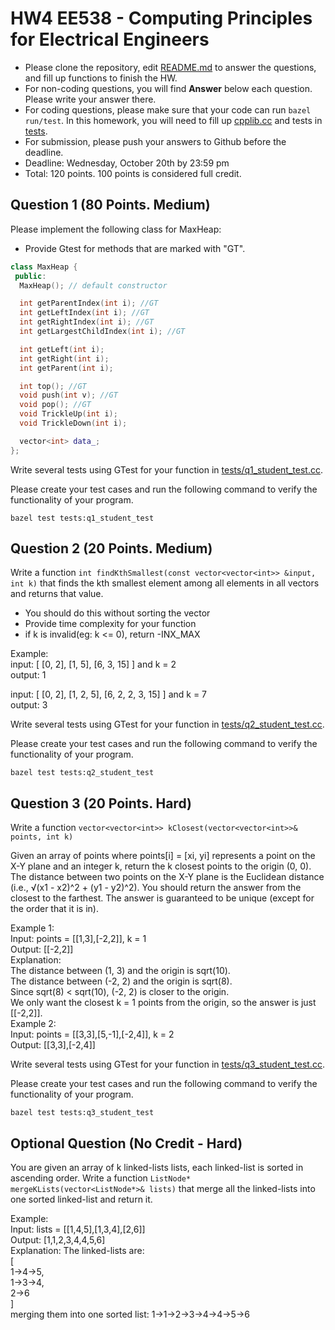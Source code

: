 
# HW4 EE538 - Computing Principles for Electrical Engineers

- Please clone the repository, edit [README.md](README.md) to answer the questions, and fill up functions to finish the HW.
- For non-coding questions, you will find **Answer** below each question. Please write your answer there.
- For coding questions, please make sure that your code can run ```bazel run/test```. In this homework, you will need to fill up [cpplib.cc](src/lib/cpplib.cc) and tests in [tests](tests).
- For submission, please push your answers to Github before the deadline.
- Deadline: Wednesday, October 20th by 23:59 pm
- Total: 120 points. 100 points is considered full credit.

## Question 1 (80 Points. Medium)

Please implement the following class for MaxHeap:
- Provide Gtest for methods that are marked with "GT".
```c++
class MaxHeap {
 public:
  MaxHeap(); // default constructor

  int getParentIndex(int i); //GT
  int getLeftIndex(int i); //GT
  int getRightIndex(int i); //GT
  int getLargestChildIndex(int i); //GT

  int getLeft(int i);
  int getRight(int i);
  int getParent(int i);

  int top(); //GT
  void push(int v); //GT
  void pop(); //GT
  void TrickleUp(int i);
  void TrickleDown(int i);

  vector<int> data_;
};
```

Write several tests using GTest for your function in [tests/q1_student_test.cc](tests/q1_student_test.cc).

Please create your test cases and run the following command to verify the functionality of your program.
```
bazel test tests:q1_student_test
```

## Question 2 (20 Points. Medium)

Write a function ```int findKthSmallest(const vector<vector<int>> &input, int k)``` that finds the kth smallest element among all elements in all vectors and returns that value.
- You should do this without sorting the vector
- Provide time complexity for your function
- if k is invalid(eg: k <= 0), return -INX_MAX

Example:\
input: [ [0, 2], [1, 5], [6, 3, 15] ] and k = 2\
output: 1

input: [ [0, 2], [1, 2, 5], [6, 2, 2, 3, 15] ] and k = 7\
output: 3

Write several tests using GTest for your function in [tests/q2_student_test.cc](tests/q2_student_test.cc).

Please create your test cases and run the following command to verify the functionality of your program.
```
bazel test tests:q2_student_test
```

## Question 3 (20 Points. Hard)

Write a function ```vector<vector<int>> kClosest(vector<vector<int>>& points, int k)```

Given an array of points where points[i] = [xi, yi] represents a point on the X-Y plane and an integer k, return the k closest points to the origin (0, 0). The distance between two points on the X-Y plane is the Euclidean distance (i.e., √(x1 - x2)^2 + (y1 - y2)^2). You should return the answer from the closest to the farthest. The answer is guaranteed to be unique (except for the order that it is in).

Example 1:\
Input: points = [[1,3],[-2,2]], k = 1\
Output: [[-2,2]]\
Explanation:\
The distance between (1, 3) and the origin is sqrt(10).\
The distance between (-2, 2) and the origin is sqrt(8).\
Since sqrt(8) < sqrt(10), (-2, 2) is closer to the origin.\
We only want the closest k = 1 points from the origin, so the answer is just [[-2,2]].\
Example 2:\
Input: points = [[3,3],[5,-1],[-2,4]], k = 2\
Output: [[3,3],[-2,4]]

Write several tests using GTest for your function in [tests/q3_student_test.cc](tests/q3_student_test.cc).

Please create your test cases and run the following command to verify the functionality of your program.

```
bazel test tests:q3_student_test
```

## Optional Question (No Credit - Hard)

You are given an array of k linked-lists lists, each linked-list is sorted in ascending order. 
Write a function ```ListNode* mergeKLists(vector<ListNode*>& lists)``` that merge all the linked-lists into one sorted linked-list and return it.

Example:\
Input: lists = [[1,4,5],[1,3,4],[2,6]]\
Output: [1,1,2,3,4,4,5,6]\
Explanation: The linked-lists are:\
[\
  1->4->5,\
  1->3->4,\
  2->6\
]\
merging them into one sorted list:
1->1->2->3->4->4->5->6